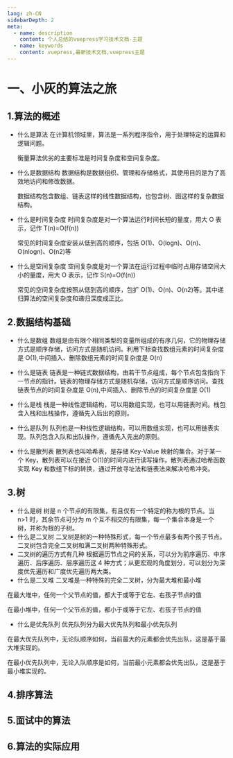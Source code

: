 ```yaml
---
lang: zh-CN
sidebarDepth: 2
meta:
  - name: description
    content: 个人总结的vuepress学习技术文档-主题
  - name: keywords
    content: vuepress,最新技术文档,vuepress主题
---
```


# 一、小灰的算法之旅

## 1.算法的概述

- 什么是算法
  在计算机领域里，算法是一系列程序指令，用于处理特定的运算和逻辑问题。

  衡量算法优劣的主要标准是时间复杂度和空间复杂度。

- 什么是数据结构
  数据结构是数据组织、管理和存储格式，其使用目的是为了高效地访问和修改数据。

  数据结构包含数组、链表这样的线性数据结构，也包含树、图这样的复杂数据结构。

- 什么是时间复杂度
  时间复杂度是对一个算法运行时间长短的量度，用大 O 表示，记作 T(n)=O(f(n))

  常见的时间复杂度安装从低到高的顺序，包括 O(1)、O(logn)、O(n)、O(nlogn)、O(n2)等

- 什么是空间复杂度
  空间复杂度是对一个算法在运行过程中临时占用存储空间大小的量度，用大 O 表示，记作 S(n)=O(f(n))

  常见的空间复杂度按照从低到高的顺序，包扩 O(1)、O(n)、O(n2)等。其中递归算法的空间复杂度和递归深度成正比。

## 2.数据结构基础

- 什么是数组
  数组是由有限个相同类型的变量所组成的有序几何，它的物理存储方式是顺序存储，访问方式是随机访问。利用下标查找数组元素的时间复杂度是 O(1),中间插入、删除数组元素的时间复杂度是 O(n)
- 什么是链表
  链表是一种链式数据结构，由若干节点组成，每个节点包含指向下一节点的指针。链表的物理存储方式是随机存储，访问方式是顺序访问。查找链表节点的时间复杂度是 O(n),中间插入、删除节点的时间复杂度是 O(1)
- 什么是栈
  栈是一种线性逻辑结构，可以用数组实现，也可以用链表时间。栈包含入栈和出栈操作，遵循先入后出的原则。

- 什么是队列
  队列也是一种线性逻辑结构，可以用数组实现，也可以用链表实现。队列包含入队和出队操作，遵循先入先出的原则。
- 什么是散列表
  散列表也叫哈希表，是存储 Key-Value 映射的集合。对于某一个 Key，散列表可以在接近 O(1)的时间内进行读写操作。散列表通过哈希函数实现 Key 和数组下标的转换，通过开放寻址法和链表法来解决哈希冲突。

## 3.树

- 什么是树
  树是 n 个节点的有限集，有且仅有一个特定的称为根的节点。当 n>1 时，其余节点可分为 m 个互不相交的有限集，每一个集合本身是一个树，并称为根的子树。
- 什么是二叉树
  二叉树是树的一种特殊形式，每一个节点最多有两个孩子节点。二叉树包含完全二叉树和满二叉树两种特殊形式。
- 二叉树的遍历方式有几种
  根据遍历节点之间的关系，可以分为前序遍历、中序遍历、后序遍历、层序遍历这 4 种方式；从更宏观的角度划分，可以划分为深度优先遍历和广度优先遍历两大类。
- 什么是二叉堆
  二叉堆是一种特殊的完全二叉树，分为最大堆和最小堆

在最大堆中，任何一个父节点的值，都大于或等于它左、右孩子节点的值

在最小堆中，任何一个父节点的值，都小于或等于它左、右孩子节点的值

- 什么是优先队列
  优先队列分为最大优先队列和最小优先队列

在最大优先队列中，无论队顺序如何，当前最大的元素都会优先出队，这是基于最大堆实现的。

在最小优先队列中，无论入队顺序是如何，当前最小元素都会优先出队，这是基于最小堆实现的。

## 4.排序算法

## 5.面试中的算法

## 6.算法的实际应用
